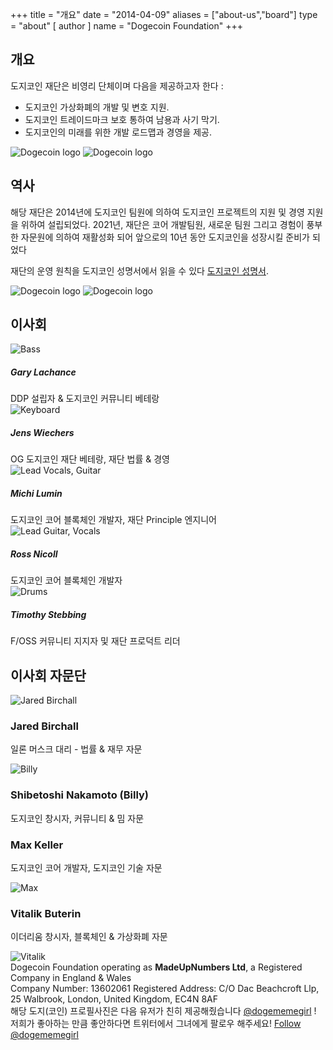 +++ 
title = "개요"
date = "2014-04-09"
aliases = ["about-us","board"]
type = "about"
[ author ]
name = "Dogecoin Foundation"
+++

<section class="presentation">
<div class="left">

<div class="title">

## 개요

  <div class="underline"></div>
</div>

<div class="description">
도지코인 재단은 비영리 단체이며 다음을 제공하고자 한다 :

- 도지코인 가상화폐의 개발 및 변호 지원.
- 도지코인 트레이드마크 보호 통하여 남용과 사기 막기.
- 도지코인의 미래를 위한 개발 로드맵과 경영을 제공.

</div>

<div class="mobile-logos">
<img class="dogegoin-light" src="/dogecoin-light.png" alt="Dogecoin logo">
<img class="dogegoin-dark" src="/dogecoin-dark.png" alt="Dogecoin logo">
</div>

<div class="title">

## 역사

<div class="underline"></div>
</div>

<div class="description">
해당 재단은 2014년에 도지코인 팀원에 의하여 도지코인 프로젝트의 지원 및 경영 
지원을 위하여 설립되었다. 2021년, 재단은 코어 개발팀원, 새로운 팀원 그리고 경험이 
풍부한 자문원에 의하여 재활성화 되어 앞으로의 10년 동안 도지코인을 성장시킬 준비가 되었다

재단의 운영 원칙을 도지코인 성명서에서 읽을 수 있다 [도지코인 성명서](/kr/manifesto).

</div>
</div>
<div class="right">
<img class="dogegoin-light" src="/dogecoin-light.png" alt="Dogecoin logo">
<img class="dogegoin-dark" src="/dogecoin-dark.png" alt="Dogecoin logo">
</div>
</section>

<section class="board">
  <div>

## 이사회

  <div class="underline"></div>

  <div class="members">
  <div class="member">
  <img title='Bass' src="/gary.png"/>
  <h5>Gary Lachance</h5>
DDP 설립자 & 도지코인 커뮤니티 베테랑 
  </div>

  <div class="member">
  <img title='Keyboard' src="/jens.png"/>
  <h5>Jens Wiechers</h5>
OG 도지코인 재단 베테랑, 재단 법률 & 경영
  </div>

  <div class="member">
  <img title='Lead Vocals, Guitar' src="/michi.png"/>
  <h5>Michi Lumin</h5>
도지코인 코어 블록체인 개발자, 재단 Principle 엔지니어
  </div>

  <div class="member">
  <img title='Lead Guitar, Vocals' src="/ross.png"/>
  <h5>Ross Nicoll</h5>
도지코인 코어 블록체인 개발자
  </div>

  <div class="member">
  <img title='Drums' src="/timothy.png"/>
  <h5>Timothy Stebbing</h5>
F/OSS 커뮤니티 지지자 및 재단 프로덕트 리더
  </div>

  </div>
  </div>
</section>

<div class="advisors">
<div class="top"></div>
<div class="inner">
<div class="title">

## 이사회 자문단

<div class="underline"></div>
</div>

<div class="members">

<div>
<img title='Jared Birchall' src="/jared.png"/>
</div>
<div>

### Jared Birchall

일론 머스크 대리 - 법률 & 재무 자문

</div>

<div>
<img title='Billy' src="/billy.png"/>
</div>
<div>

### Shibetoshi Nakamoto (Billy)

도지코인 창시자, 커뮤니티 & 밈 자문

</div>

<div>

### Max Keller

도지코인 코어 개발자, 도지코인 기술 자문

</div>
<div>
<img title='Max' src="/max.png"/>
</div>

<div>

### Vitalik Buterin

이더리움 창시자, 블록체인 & 가상화폐 자문

</div>
<div>
<img title='Vitalik' src="/vitalik.png"/>
</div>

</div>
</div>
<div class="bottom"></div>
</div>

<div class="company">
Dogecoin Foundation operating as <b>MadeUpNumbers Ltd</b>, a Registered Company in England & Wales <br/>
Company Number: 13602061 Registered Address: C/O Dac Beachcroft Llp, 25 Walbrook, London, United Kingdom, EC4N 8AF
</div>
<div class="tweet">
해당 도지(코인) 프로필사진은 다음 유저가 친히 제공해줬습니다
<a href="https://twitter.com/Dogememegirl">@dogememegirl</a>
! 저희가
좋아하는 만큼 좋안하다면 트위터에서 그녀에게 팔로우 해주세요!
<a href="https://twitter.com/dogememegirl?ref_src=twsrc%5Etfw" class="twitter-follow-button" data-show-screen-name="false" data-show-count="false">Follow @dogememegirl</a><script async src="https://platform.twitter.com/widgets.js" charset="utf-8"></script>
</div>
